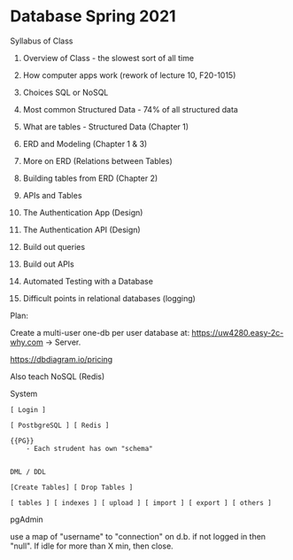 
# Database Spring 2021


Syllabus of Class

1. Overview of Class - the slowest sort of all time
2. How computer apps work (rework of lecture 10, F20-1015)
3. Choices SQL or NoSQL
4. Most common Structured Data - 74% of all structured data 
3. What are tables - Structured Data (Chapter 1)
4. ERD and Modeling (Chapter 1 & 3)
5. More on ERD (Relations between Tables)
6. Building tables from ERD (Chapter 2)

6. APIs and Tables
7. The Authentication App  (Design)
7. The Authentication API  (Design)

8. Build out queries
9. Build out APIs
9. Automated Testing with a Database
9. Difficult points in relational databases (logging)

Plan:

Create a multi-user one-db per user database at:
	https://uw4280.easy-2c-why.com ->
		Server.



https://dbdiagram.io/pricing


Also teach NoSQL (Redis)


System

	[ Login ]

	[ PostbgreSQL ] [ Redis ]

	{{PG}}
		- Each strudent has own "schema"
		

	DML / DDL

	[Create Tables] [ Drop Tables ]

	[ tables ] [ indexes ] [ upload ] [ import ] [ export ] [ others ]



pgAdmin



use a map of "username" to "connection" on d.b. if not logged in then "null".  If idle for more than X min, then close.


 
